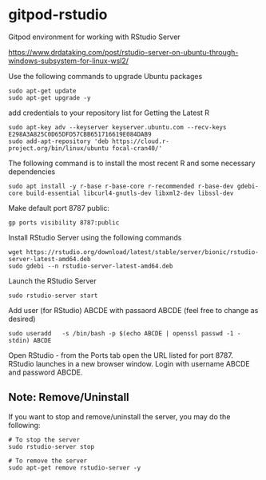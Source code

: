 # gitpod-rstudio
Gitpod environment for working with RStudio Server

https://www.drdataking.com/post/rstudio-server-on-ubuntu-through-windows-subsystem-for-linux-wsl2/


Use the following commands to upgrade Ubuntu packages

```
sudo apt-get update
sudo apt-get upgrade -y
```
add credentials to your repository list for Getting the Latest R

```
sudo apt-key adv --keyserver keyserver.ubuntu.com --recv-keys E298A3A825C0D65DFD57CBB651716619E084DAB9
sudo add-apt-repository 'deb https://cloud.r-project.org/bin/linux/ubuntu focal-cran40/'
```

The following command is to install the most recent R and some necessary dependencies
```
sudo apt install -y r-base r-base-core r-recommended r-base-dev gdebi-core build-essential libcurl4-gnutls-dev libxml2-dev libssl-dev
```
Make default port 8787 public:
```
gp ports visibility 8787:public
```

Install RStudio Server using the following commands
```
wget https://rstudio.org/download/latest/stable/server/bionic/rstudio-server-latest-amd64.deb
sudo gdebi --n rstudio-server-latest-amd64.deb
```

Launch the RStudio Server
```
sudo rstudio-server start
```

Add user (for RStudio) ABCDE with passaord ABCDE (feel free to change as desired)

```
sudo useradd   -s /bin/bash -p $(echo ABCDE | openssl passwd -1 -stdin) ABCDE
```

Open RStudio - from the Ports tab open the URL listed for port 8787. RStudio launches in a new browser window. Login with username ABCDE and password ABCDE.

## Note: Remove/Uninstall

If you want to stop and remove/uninstall the server, you may do the following:

```
# To stop the server
sudo rstudio-server stop

# To remove the server
sudo apt-get remove rstudio-server -y
``` 
